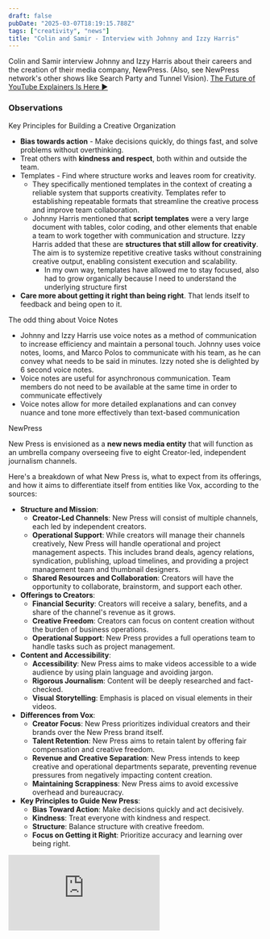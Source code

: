 ```yaml
---
draft: false
pubDate: "2025-03-07T18:19:15.788Z"
tags: ["creativity", "news"]
title: "Colin and Samir - Interview with Johnny and Izzy Harris"
---
```


Colin and Samir interview Johnny and Izzy Harris about their careers and the creation of their media company, NewPress. (Also, see NewPress network's other shows like Search Party and Tunnel Vision). [The Future of YouTube Explainers Is Here ▶️](https://news.thepublishpress.com/p/the-future-of-youtube-explainers-is-here)

### Observations

Key Principles for Building a Creative Organization

- **Bias towards action** - Make decisions quickly, do things fast, and solve problems without overthinking.
- Treat others with **kindness and respect**, both within and outside the team.
- Templates - Find where structure works and leaves room for creativity.
  - They specifically mentioned templates in the context of creating a reliable system that supports creativity. Templates refer to establishing repeatable formats that streamline the creative process and improve team collaboration.
  - Johnny Harris mentioned that **script templates** were a very large document with tables, color coding, and other elements that enable a team to work together with communication and structure. Izzy Harris added that these are **structures that still allow for creativity**. The aim is to systemize repetitive creative tasks without constraining creative output, enabling consistent execution and scalability.
    - In my own way, templates have allowed me to stay focused, also had to grow organically because I need to understand the underlying structure first
- **Care more about getting it right than being right**. That lends itself to feedback and being open to it.

The odd thing about Voice Notes

- Johnny and Izzy Harris use voice notes as a method of communication to increase efficiency and maintain a personal touch. Johnny uses voice notes, looms, and Marco Polos to communicate with his team, as he can convey what needs to be said in minutes. Izzy noted she is delighted by 6 second voice notes.
- Voice notes are useful for asynchronous communication. Team members do not need to be available at the same time in order to communicate effectively
- Voice notes allow for more detailed explanations and can convey nuance and tone more effectively than text-based communication

NewPress

New Press is envisioned as a **new news media entity** that will function as an umbrella company overseeing five to eight Creator-led, independent journalism channels.

Here's a breakdown of what New Press is, what to expect from its offerings, and how it aims to differentiate itself from entities like Vox, according to the sources:

- **Structure and Mission**:
  - **Creator-Led Channels**: New Press will consist of multiple channels, each led by independent creators.
  - **Operational Support**: While creators will manage their channels creatively, New Press will handle operational and project management aspects. This includes brand deals, agency relations, syndication, publishing, upload timelines, and providing a project management team and thumbnail designers.
  - **Shared Resources and Collaboration**: Creators will have the opportunity to collaborate, brainstorm, and support each other.
- **Offerings to Creators**:
  - **Financial Security**: Creators will receive a salary, benefits, and a share of the channel's revenue as it grows.
  - **Creative Freedom**: Creators can focus on content creation without the burden of business operations.
  - **Operational Support**: New Press provides a full operations team to handle tasks such as project management.
- **Content and Accessibility**:
  - **Accessibility**: New Press aims to make videos accessible to a wide audience by using plain language and avoiding jargon.
  - **Rigorous Journalism**: Content will be deeply researched and fact-checked.
  - **Visual Storytelling**: Emphasis is placed on visual elements in their videos.
- **Differences from Vox**:
  - **Creator Focus**: New Press prioritizes individual creators and their brands over the New Press brand itself.
  - **Talent Retention**: New Press aims to retain talent by offering fair compensation and creative freedom.
  - **Revenue and Creative Separation**: New Press intends to keep creative and operational departments separate, preventing revenue pressures from negatively impacting content creation.
  - **Maintaining Scrappiness**: New Press aims to avoid excessive overhead and bureaucracy.
- **Key Principles to Guide New Press**:
  - **Bias Toward Action**: Make decisions quickly and act decisively.
  - **Kindness**: Treat everyone with kindness and respect.
  - **Structure**: Balance structure with creative freedom.
  - **Focus on Getting it Right**: Prioritize accuracy and learning over being right.

<iframe
  class="aspect-video w-full my-2"
  src="https://www.youtube.com/embed/mFRMvhY9ajE"
  title="An Honest Conversation with Johnny Harris"
  frameborder="0"
  allow="accelerometer; autoplay; clipboard-write; encrypted-media; gyroscope; picture-in-picture; web-share"
  allowfullscreen></iframe>
